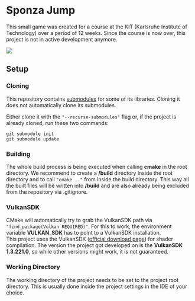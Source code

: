 # Sponza Jump

This small game was created for a course at the KIT (Karlsruhe Institute of Technology) over a period of 12 weeks. Since the course is now over, this project is not in active development anymore.

![](res/docs/images/game_preview.png)

## Setup

### Cloning
This repository contains [submodules](https://git-scm.com/book/de/v2/Git-Tools-Submodule) for some of its libraries. Cloning it does not automatically clone its submodules. 

Either clone it with the ```"--recurse-submodules"``` flag or, if the project is already cloned, run these two commands:
```
git submodule init
git submodule update
```

### Building
The whole build process is being executed when calling **cmake** in the root directory. We recommend to create a **/build** directory inside the root directory and to call ```"cmake .."``` from inside the build directory. This way all the built files will be written into **/build** and are also already being excluded from the repository via .gitignore.

### VulkanSDK
CMake will automatically try to grab the VulkanSDK path via ```"find_package(Vulkan REQUIRED)"```. For this to work, the environment variable **VULKAN_SDK** has to point to a VulkanSDK installation.  
This project uses the VulkanSDK ([official download page](https://vulkan.lunarg.com/sdk/home)) for shader compilation. The version the project got developed on is the **VulkanSDK 1.3.221.0**, so while other versions might work, it is not guaranteed.

### Working Directory
The working directory of the project needs to be set to the project root directory. This is usually done inside the project settings in the IDE of your choice.